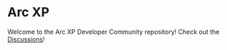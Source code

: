 # Arc XP

Welcome to the Arc XP Developer Community repository! Check out the [Discussions](https://github.com/arcxp/arcxp-developer-community/discussions/1)!
